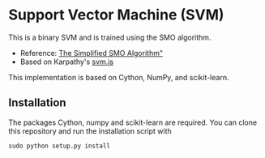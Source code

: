 Support Vector Machine (SVM)
============================

This is a binary SVM and is trained using the SMO algorithm.

* Reference: [The Simplified SMO Algorithm"](http://math.unt.edu/~hsp0009/smo.pdf)
* Based on Karpathy's [svm.js](https://github.com/karpathy/svmjs)

This implementation is based on Cython, NumPy, and scikit-learn.


Installation
------------

The packages Cython, numpy and scikit-learn are required. You
can clone this repository and run the installation script with

    sudo python setup.py install